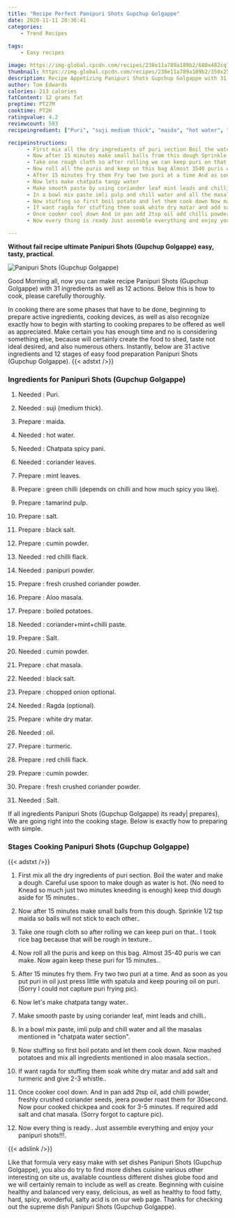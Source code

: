 ```yaml
---
title: "Recipe Perfect Panipuri Shots Gupchup Golgappe"
date: 2020-11-11 20:36:41
categories:
    - Trend Recipes
    
tags:
    - Easy recipes

image: https://img-global.cpcdn.com/recipes/238e11a789a189b2/680x482cq70/panipuri-shots-gupchup-golgappe-recipe-main-photo.jpg
thumbnail: https://img-global.cpcdn.com/recipes/238e11a789a189b2/350x250cq70/panipuri-shots-gupchup-golgappe-recipe-main-photo.jpg
description: Recipe Appetizing Panipuri Shots Gupchup Golgappe with 31 ingredients and 12 stages of easy cooking.
author: Tom Edwards
calories: 213 calories
fatContent: 12 grams fat
preptime: PT27M
cooktime: PT2H
ratingvalue: 4.2
reviewcount: 583
recipeingredient: ["Puri", "suji medium thick", "maida", "hot water", "Chatpata spicy pani", "coriander leaves", "mint leaves", "green chilli depends on chilli and how much spicy you like", "tamarind pulp", "salt", "black salt", "cumin powder", "red chilli flack", "panipuri powder", "fresh crushed coriander powder", "Aloo masala", "boiled potatoes", "coriandermintchilli paste", "Salt", "cumin powder", "chat masala", "black salt", "chopped onion optional", "Ragda optional", "white dry matar", "oil", "turmeric", "red chilli flack", "cumin powder", "fresh crushed coriander powder", "Salt"]

recipeinstructions: 
      - First mix all the dry ingredients of puri section Boil the water and make a dough Careful use spoon to make dough as water is hot No need to Knead so much just two minutes kneeding is enough keep thid dough aside for 15 minutes 
      - Now after 15 minutes make small balls from this dough Sprinkle 12 tsp maida so balls will not stick to each other 
      - Take one rough cloth so after rolling we can keep puri on that I took rice bag because that will be rough in texture 
      - Now roll all the puris and keep on this bag Almost 3540 puris we can make Now again keep these puri for 15 minutes 
      - After 15 minutes fry them Fry two two puri at a time And as soon as you put puri in oil just press little with spatula and keep pouring oil on puri Sorry I could not capture puri frying pic 
      - Now lets make chatpata tangy water 
      - Make smooth paste by using coriander leaf mint leads and chilli 
      - In a bowl mix paste imli pulp and chill water and all the masalas mentioned in chatpata water section 
      - Now stuffing so first boil potato and let them cook down Now mashed potatoes and mix all ingredients mentioned in aloo masala section 
      - If want ragda for stuffing them soak white dry matar and add salt and turmeric and give 23 whistle 
      - Once cooker cool down And in pan add 2tsp oil add chilli powder freshly crushed coriander seeds jeera powder roast them for 30second Now pour cooked chickpea and cook for 35 minutes If required add salt and chat masala Sorry forgot to capture pic 
      - Now every thing is ready Just assemble everything and enjoy your panipuri shots

---
```




**Without fail recipe ultimate Panipuri Shots (Gupchup Golgappe) easy, tasty, practical**. 


![Panipuri Shots (Gupchup Golgappe)](https://img-global.cpcdn.com/recipes/238e11a789a189b2/680x482cq70/panipuri-shots-gupchup-golgappe-recipe-main-photo.jpg "Panipuri Shots (Gupchup Golgappe)")




Good Morning all, now you can make recipe Panipuri Shots (Gupchup Golgappe) with 31 ingredients as well as 12 actions. Below this is how to cook, please carefully thoroughly.

In cooking there are some phases that have to be done, beginning to prepare active ingredients, cooking devices, as well as also recognize exactly how to begin with starting to cooking prepares to be offered as well as appreciated. Make certain you has enough time and no is considering something else, because will certainly create the food to shed, taste not ideal desired, and also numerous others. Instantly, below are 31 active ingredients and 12 stages of easy food preparation Panipuri Shots (Gupchup Golgappe).
{{< adstxt />}}

### Ingredients for Panipuri Shots (Gupchup Golgappe)


1. Needed  : Puri.

1. Needed  : suji (medium thick).

1. Prepare  : maida.

1. Needed  : hot water.

1. Needed  : Chatpata spicy pani.

1. Needed  : coriander leaves.

1. Prepare  : mint leaves.

1. Prepare  : green chilli (depends on chilli and how much spicy you like).

1. Prepare  : tamarind pulp.

1. Prepare  : salt.

1. Prepare  : black salt.

1. Prepare  : cumin powder.

1. Needed  : red chilli flack.

1. Needed  : panipuri powder.

1. Prepare  : fresh crushed coriander powder.

1. Prepare  : Aloo masala.

1. Prepare  : boiled potatoes.

1. Needed  : coriander+mint+chilli paste.

1. Prepare  : Salt.

1. Needed  : cumin powder.

1. Prepare  : chat masala.

1. Needed  : black salt.

1. Prepare  : chopped onion optional.

1. Needed  : Ragda (optional).

1. Prepare  : white dry matar.

1. Needed  : oil.

1. Prepare  : turmeric.

1. Prepare  : red chilli flack.

1. Prepare  : cumin powder.

1. Prepare  : fresh crushed coriander powder.

1. Needed  : Salt.



If all ingredients Panipuri Shots (Gupchup Golgappe) its ready| prepares}, We are going right into the cooking stage. Below is exactly how to preparing with simple.

### Stages Cooking Panipuri Shots (Gupchup Golgappe)

{{< adstxt />}}


1. First mix all the dry ingredients of puri section. Boil the water and make a dough. Careful use spoon to make dough as water is hot. (No need to Knead so much just two minutes kneeding is enough) keep thid dough aside for 15 minutes..



1. Now after 15 minutes make small balls from this dough. Sprinkle 1/2 tsp maida so balls will not stick to each other..



1. Take one rough cloth so after rolling we can keep puri on that.. I took rice bag because that will be rough in texture..



1. Now roll all the puris and keep on this bag. Almost 35-40 puris we can make. Now again keep these puri for 15 minutes..



1. After 15 minutes fry them. Fry two two puri at a time. And as soon as you put puri in oil just press little with spatula and keep pouring oil on puri. (Sorry I could not capture puri frying pic).



1. Now let&#39;s make chatpata tangy water..



1. Make smooth paste by using coriander leaf, mint leads and chilli..



1. In a bowl mix paste, imli pulp and chill water and all the masalas mentioned in &#34;chatpata water section&#34;.



1. Now stuffing so first boil potato and let them cook down. Now mashed potatoes and mix all ingredients mentioned in aloo masala section..



1. If want ragda for stuffing them soak white dry matar and add salt and turmeric and give 2-3 whistle..



1. Once cooker cool down. And in pan add 2tsp oil, add chilli powder, freshly crushed coriander seeds, jeera powder roast them for 30second. Now pour cooked chickpea and cook for 3-5 minutes. If required add salt and chat masala. (Sorry forgot to capture pic).



1. Now every thing is ready.. Just assemble everything and enjoy your panipuri shots!!!.





{{< adslink />}}

Like that formula very easy make with set dishes Panipuri Shots (Gupchup Golgappe), you also do try to find more dishes cuisine various other interesting on site us, available countless different dishes globe food and we will certainly remain to include as well as create. Beginning with cuisine healthy and balanced very easy, delicious, as well as healthy to food fatty, hard, spicy, wonderful, salty acid is on our web page. Thanks for checking out the supreme dish Panipuri Shots (Gupchup Golgappe).
